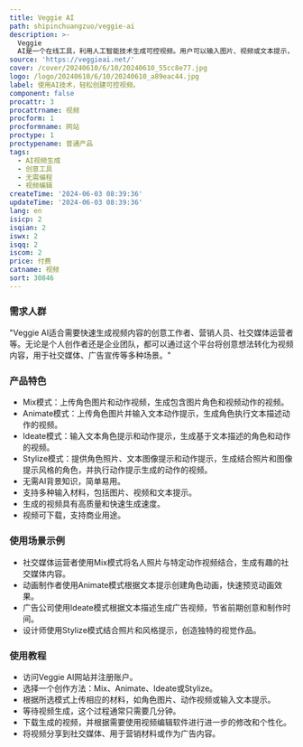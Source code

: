 ```yaml
---
title: Veggie AI
path: shipinchuangzuo/veggie-ai
description: >-
  Veggie
  AI是一个在线工具，利用人工智能技术生成可控视频。用户可以输入图片、视频或文本提示，创建与提供的动作和角色描述完美匹配的短视频。它用户友好，无需任何AI知识即可使用。
source: 'https://veggieai.net/'
cover: /cover/20240610/6/10/20240610_55cc8e77.jpg
logo: /logo/20240610/6/10/20240610_a89eac44.jpg
label: 使用AI技术，轻松创建可控视频。
component: false
procattr: 3
procattrname: 视频
procform: 1
procformname: 网站
proctype: 1
proctypename: 普通产品
tags:
  - AI视频生成
  - 创意工具
  - 无需编程
  - 视频编辑
createTime: '2024-06-03 08:39:36'
updateTime: '2024-06-03 08:39:36'
lang: en
isicp: 2
isqian: 2
iswx: 2
isqq: 2
iscom: 2
price: 付费
catname: 视频
sort: 30846
---
```




### 需求人群
"Veggie AI适合需要快速生成视频内容的创意工作者、营销人员、社交媒体运营者等。无论是个人创作者还是企业团队，都可以通过这个平台将创意想法转化为视频内容，用于社交媒体、广告宣传等多种场景。"

### 产品特色
* Mix模式：上传角色图片和动作视频，生成包含图片角色和视频动作的视频。
* Animate模式：上传角色图片并输入文本动作提示，生成角色执行文本描述动作的视频。
* Ideate模式：输入文本角色提示和动作提示，生成基于文本描述的角色和动作的视频。
* Stylize模式：提供角色照片、文本图像提示和动作提示，生成结合照片和图像提示风格的角色，并执行动作提示生成的动作的视频。
* 无需AI背景知识，简单易用。
* 支持多种输入材料，包括图片、视频和文本提示。
* 生成的视频具有高质量和快速生成速度。
* 视频可下载，支持商业用途。

### 使用场景示例
* 社交媒体运营者使用Mix模式将名人照片与特定动作视频结合，生成有趣的社交媒体内容。
* 动画制作者使用Animate模式根据文本提示创建角色动画，快速预览动画效果。
* 广告公司使用Ideate模式根据文本描述生成广告视频，节省前期创意和制作时间。
* 设计师使用Stylize模式结合照片和风格提示，创造独特的视觉作品。

### 使用教程
* 访问Veggie AI网站并注册账户。
* 选择一个创作方法：Mix、Animate、Ideate或Stylize。
* 根据所选模式上传相应的材料，如角色图片、动作视频或输入文本提示。
* 等待视频生成，这个过程通常只需要几分钟。
* 下载生成的视频，并根据需要使用视频编辑软件进行进一步的修改和个性化。
* 将视频分享到社交媒体、用于营销材料或作为广告内容。

  
